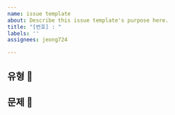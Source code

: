 ```yaml
---
name: issue template
about: Describe this issue template's purpose here.
title: "[번호] : "
labels: ''
assignees: jeong724

---
```


## 유형 📌

## 문제 📌
